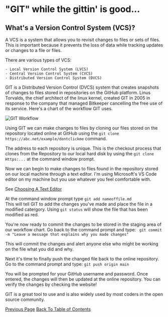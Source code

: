 # "GIT" while the gittin' is good...

## What's a Version Control System (VCS)?

A VCS is a system that allows you to revisit changes to files or sets of files. This is important because it prevents the loss of data while tracking updates or changes to a file or files. 

There are various types of VCS:

    - Local Version Control System (LVCS)
    - Central Version Control System (CVCS)
    - Distributed Version Control System (DVCS)

GIT is a Distributed Version Control (DVCS) system that creates snapshots of changes to files stored in repositories on the GitHub platform. 
Linus Torvalds, the chief architect of the linux kernel, created GIT in 2005 in response to the company that managed Bitkeeper cancelling the free use of its service.
Here's a chart of the workflow GIT uses. 

![GIT Workflow](https://blog.udemy.com/wp-content/uploads/2015/08/image066.png)

Using GIT we can make changes to files by cloning our files stored on the repository located online at GitHub using the ```git clone https://abc.net/example/dontclickme``` command. 

The address to each repository is unique. This is the checkout process that clones from the Repository to our local hard disk by using the ```git clone Https:...``` at the command window prompt.  

Now we can begin to make changes to files found in the repository stored on our local machine through a text editor. I'm using Microsoft's VS Code editor on my machine but you use whatever you feel comfortable with. 

See [Choosing A Text Editor](/Choosing-text-editor.md)

At the command window prompt type ```git add nameoffile.md```  
This will tell GIT to add the changes you've made and place the file in a modified catergory. Using ```git status``` will show the file that has been modified as red. 

You're now ready to commit the changes to be stored in the staging area of our workflow chart. Go back to the command prompt and type:
``` git commit -m "Leave a message that explains why you made changes"```

This will commit the changes and alert anyone else who might be working on the file what you did and why.

Next it's time to finally push the changed file back to the online repository. Go to the command prompt and type:
```git push origin main```

You will be prompted for your GitHub username and password. Once entered, the changes will then be updated at the online repository. You can verify the changes by checking the website!

GIT is a great tool to use and is also widely used by most coders in the open source community. 

[Previous Page](/Choosing-text-editor.md)
[Back To Table of Contents](/README.md)
